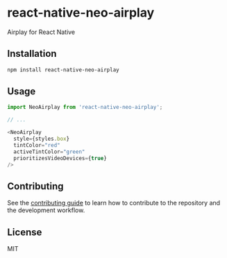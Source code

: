 # react-native-neo-airplay

Airplay for React Native

## Installation

```sh
npm install react-native-neo-airplay
```

## Usage

```js
import NeoAirplay from 'react-native-neo-airplay';

// ...

<NeoAirplay
  style={styles.box}
  tintColor="red"
  activeTintColor="green"
  prioritizesVideoDevices={true}
/>
```

## Contributing

See the [contributing guide](CONTRIBUTING.md) to learn how to contribute to the repository and the development workflow.

## License

MIT
